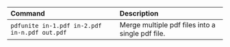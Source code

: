 <!-- TITLE: PDF Manipulation -->
<!-- SUBTITLE: Useful commands for manipulating .pdf files -->

| Command | Description |
|:--------|:------------|
| `pdfunite in-1.pdf in-2.pdf in-n.pdf out.pdf` | Merge multiple pdf files into a single pdf file. |